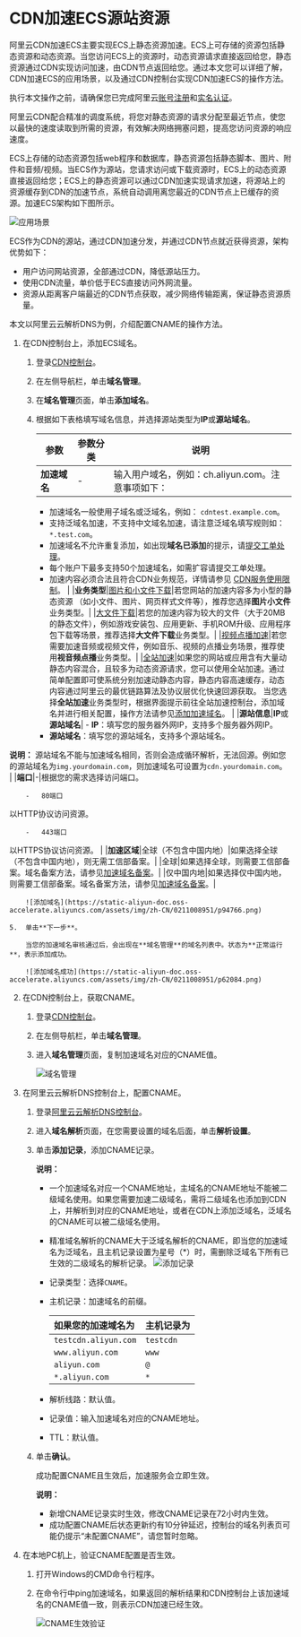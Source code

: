 # CDN加速ECS源站资源

阿里云CDN加速ECS主要实现ECS上静态资源加速。ECS上可存储的资源包括静态资源和动态资源。当您访问ECS上的资源时，动态资源请求直接返回给您，静态资源通过CDN实现访问加速，由CDN节点返回给您。通过本文您可以详细了解，CDN加速ECS的应用场景，以及通过CDN控制台实现CDN加速ECS的操作方法。

执行本文操作之前，请确保您已完成阿里云[账号注册](https://account.alibabacloud.com/register/intl_register.htm)和[实名认证](https://account-intl.console.aliyun.com/#/intlAuth)。

阿里云CDN配合精准的调度系统，将您对静态资源的请求分配至最近节点，使您以最快的速度读取到所需的资源，有效解决网络拥塞问题，提高您访问资源的响应速度。

ECS上存储的动态资源包括web程序和数据库，静态资源包括静态脚本、图片、附件和音频/视频。当ECS作为源站，您请求访问或下载资源时，ECS上的动态资源直接返回给您；ECS上的静态资源可以通过CDN加速实现请求加速，将源站上的资源缓存到CDN的加速节点，系统自动调用离您最近的CDN节点上已缓存的资源。加速ECS架构如下图所示。

![应用场景](https://static-aliyun-doc.oss-accelerate.aliyuncs.com/assets/img/zh-CN/0211008951/p51266.png)

ECS作为CDN的源站，通过CDN加速分发，并通过CDN节点就近获得资源，架构优势如下：

-   用户访问网站资源，全部通过CDN，降低源站压力。
-   使用CDN流量，单价低于ECS直接访问外网流量。
-   资源从距离客户端最近的CDN节点获取，减少网络传输距离，保证静态资源质量。

本文以阿里云云解析DNS为例，介绍配置CNAME的操作方法。

1.  在CDN控制台上，添加ECS域名。

    1.  登录[CDN控制台](https://cdn.console.aliyun.com)。

    2.  在左侧导航栏，单击**域名管理**。

    3.  在**域名管理**页面，单击**添加域名**。

    4.  根据如下表格填写域名信息，并选择源站类型为**IP**或**源站域名**。

        |参数|参数分类|说明|
        |--|----|--|
        |**加速域名**|-|输入用户域名，例如：ch.aliyun.com。注意事项如下：

        -   加速域名一般使用子域名或泛域名，例如： `cdntest.example.com`。
        -   支持泛域名加速，不支持中文域名加速，请注意泛域名填写规则如： `*.test.com`。
        -   加速域名不允许重复添加，如出现**域名已添加**的提示，请[提交工单处理](https://workorder-intl.console.aliyun.com/?spm=5176.2020520001.aliyun_topbar.18.dbd44bd3e4f845#/ticket/createIndex)。
        -   每个账户下最多支持50个加速域名，如需扩容请提交工单处理。
        -   加速内容必须合法且符合CDN业务规范，详情请参见 [CDN服务使用限制](/intl.zh-CN/产品简介/使用限制.md)。 |
        |**业务类型**|[图片和小文件下载](/intl.zh-CN/产品简介/应用场景/图片小文件.md)|若您网站的加速内容多为小型的静态资源 （如小文件、图片、网页样式文件等），推荐您选择**图片小文件**业务类型。|
        |[大文件下载](/intl.zh-CN/产品简介/应用场景/大文件下载.md)|若您的加速内容为较大的文件（大于20MB的静态文件），例如游戏安装包、应用更新、手机ROM升级、应用程序包下载等场景，推荐选择**大文件下载**业务类型。|
        |[视频点播加速](/intl.zh-CN/产品简介/应用场景/视音频点播.md)|若您需要加速音频或视频文件，例如音乐、视频的点播业务场景，推荐使用**视音频点播**业务类型。|
        |[全站加速](/intl.zh-CN/产品简介/应用场景/全站加速.md)|如果您的网站或应用含有大量动静态内容混合，且较多为动态资源请求，您可以使用全站加速。通过简单配置即可使系统分别加速动静态内容，静态内容高速缓存，动态内容通过阿里云的最优链路算法及协议层优化快速回源获取。 当您选择**全站加速**业务类型时，根据界面提示前往全站加速控制台，添加域名并进行相关配置，操作方法请参见[添加加速域名]()。 |
        |**源站信息**|**IP**或**源站域名**|        -   **IP**：填写您的服务器外网IP，支持多个服务器外网IP。
        -   **源站域名**：填写您的源站域名，支持多个源站域名。

**说明：** 源站域名不能与加速域名相同，否则会造成循环解析，无法回源。例如您的源站域名为`img.yourdomain.com`，则加速域名可设置为`cdn.yourdomain.com`。 |
        |**端口**|-|根据您的需求选择访问端口。

        -   80端口

以HTTP协议访问资源。

        -   443端口

以HTTPS协议访问资源。 |
        |**加速区域**|全球（不包含中国内地）|如果选择全球（不包含中国内地），则无需工信部备案。|
        |全球|如果选择全球，则需要工信部备案。域名备案方法，请参见[加速域名备案](/intl.zh-CN/产品简介/使用限制.md)。|
        |仅中国内地|如果选择仅中国内地，则需要工信部备案。域名备案方法，请参见[加速域名备案](/intl.zh-CN/产品简介/使用限制.md)。|

        ![添加域名](https://static-aliyun-doc.oss-accelerate.aliyuncs.com/assets/img/zh-CN/0211008951/p94766.png)

    5.  单击**下一步**。

        当您的加速域名审核通过后，会出现在**域名管理**的域名列表中。状态为**正常运行**，表示添加成功。

        ![添加域名成功](https://static-aliyun-doc.oss-accelerate.aliyuncs.com/assets/img/zh-CN/0211008951/p62084.png)

2.  在CDN控制台上，获取CNAME。

    1.  登录[CDN控制台](https://cdn.console.aliyun.com)。

    2.  在左侧导航栏，单击**域名管理**。

    3.  进入**域名管理**页面，复制加速域名对应的CNAME值。

        ![域名管理](https://static-aliyun-doc.oss-accelerate.aliyuncs.com/assets/img/zh-CN/0211008951/p66555.png)

3.  在阿里云云解析DNS控制台上，配置CNAME。

    1.  登录[阿里云云解析DNS控制台](https://dc.console.aliyun.com/dns)。

    2.  进入**域名解析**页面，在您需要设置的域名后面，单击**解析设置**。

    3.  单击**添加记录**，添加CNAME记录。

        **说明：**

        -   一个加速域名对应一个CNAME地址，主域名的CNAME地址不能被二级域名使用。如果您需要加速二级域名，需将二级域名也添加到CDN上，并解析到对应的CNAME地址，或者在CDN上添加泛域名，泛域名的CNAME可以被二级域名使用。
        -   精准域名解析的CNAME大于泛域名解析的CNAME，即当您的加速域名为泛域名，且主机记录设置为星号（\*）时，需删除泛域名下所有已生效的二级域名的解析记录。
        ![添加记录](https://static-aliyun-doc.oss-accelerate.aliyuncs.com/assets/img/zh-CN/5843918061/p64412.png)

        -   记录类型：选择`CNAME`。
        -   主机记录：加速域名的前缀。

            |如果您的加速域名为|主机记录为|
            |:--------|:----|
            |`testcdn.aliyun.com`|`testcdn`|
            |`www.aliyun.com`|`www`|
            |`aliyun.com`|`@`|
            |`*.aliyun.com`|`*`|

        -   解析线路：默认值。
        -   记录值：输入加速域名对应的CNAME地址。
        -   TTL：默认值。
    4.  单击**确认**。

        成功配置CNAME且生效后，加速服务会立即生效。

        **说明：**

        -   新增CNAME记录实时生效，修改CNAME记录在72小时内生效。
        -   成功配置CNAME后状态更新约有10分钟延迟，控制台的域名列表页可能仍提示“未配置CNAME”，请您暂时忽略。
4.  在本地PC机上，验证CNAME配置是否生效。

    1.  打开Windows的CMD命令行程序。

    2.  在命令行中ping加速域名，如果返回的解析结果和CDN控制台上该加速域名的CNAME值一致，则表示CDN加速已经生效。

        ![CNAME生效验证](https://static-aliyun-doc.oss-accelerate.aliyuncs.com/assets/img/zh-CN/6423839951/p66693.png)


